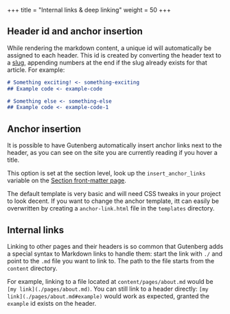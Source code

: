 +++
title = "Internal links & deep linking"
weight = 50
+++

## Header id and anchor insertion
While rendering the markdown content, a unique id will automatically be assigned to each header. This id is created
by converting the header text to a [slug](https://en.wikipedia.org/wiki/Semantic_URL#Slug), appending numbers at the end
if the slug already exists for that article. For example:

```md
# Something exciting! <- something-exciting
## Example code <- example-code

# Something else <- something-else
## Example code <- example-code-1
```

## Anchor insertion
It is possible to have Gutenberg automatically insert anchor links next to the header, as you can see on the site you are currently 
reading if you hover a title.

This option is set at the section level, look up the `insert_anchor_links` variable on the 
[Section front-matter page](./documentation/content/section.md#front-matter).

The default template is very basic and will need CSS tweaks in your project to look decent. 
If you want to change the anchor template, itt can easily be overwritten by 
creating a `anchor-link.html` file in the `templates` directory.

## Internal links
Linking to other pages and their headers is so common that Gutenberg adds a 
special syntax to Markdown links to handle them: start the link with `./` and point to the `.md` file you want
to link to. The path to the file starts from the `content` directory.

For example, linking to a file located at `content/pages/about.md` would be `[my link](./pages/about.md)`.
You can still link to a header directly: `[my link](./pages/about.md#example)` would work as expected, granted
the `example` id exists on the header.
